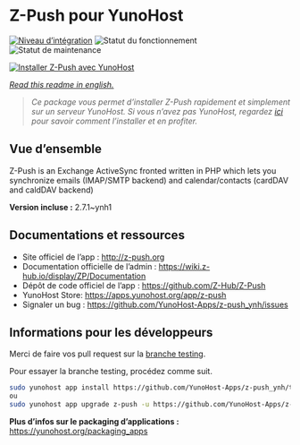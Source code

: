 <!--
N.B.: This README was automatically generated by https://github.com/YunoHost/apps/tree/master/tools/README-generator
It shall NOT be edited by hand.
-->

# Z-Push pour YunoHost

[![Niveau d’intégration](https://dash.yunohost.org/integration/z-push.svg)](https://dash.yunohost.org/appci/app/z-push) ![Statut du fonctionnement](https://ci-apps.yunohost.org/ci/badges/z-push.status.svg) ![Statut de maintenance](https://ci-apps.yunohost.org/ci/badges/z-push.maintain.svg)

[![Installer Z-Push avec YunoHost](https://install-app.yunohost.org/install-with-yunohost.svg)](https://install-app.yunohost.org/?app=z-push)

*[Read this readme in english.](./README.md)*

> *Ce package vous permet d’installer Z-Push rapidement et simplement sur un serveur YunoHost.
Si vous n’avez pas YunoHost, regardez [ici](https://yunohost.org/#/install) pour savoir comment l’installer et en profiter.*

## Vue d’ensemble

Z-Push is an Exchange ActiveSync fronted written in PHP which lets you synchronize emails (IMAP/SMTP backend) and calendar/contacts (cardDAV and caldDAV backend)


**Version incluse :** 2.7.1~ynh1

## Documentations et ressources

* Site officiel de l’app : <http://z-push.org>
* Documentation officielle de l’admin : <https://wiki.z-hub.io/display/ZP/Documentation>
* Dépôt de code officiel de l’app : <https://github.com/Z-Hub/Z-Push>
* YunoHost Store: <https://apps.yunohost.org/app/z-push>
* Signaler un bug : <https://github.com/YunoHost-Apps/z-push_ynh/issues>

## Informations pour les développeurs

Merci de faire vos pull request sur la [branche testing](https://github.com/YunoHost-Apps/z-push_ynh/tree/testing).

Pour essayer la branche testing, procédez comme suit.

``` bash
sudo yunohost app install https://github.com/YunoHost-Apps/z-push_ynh/tree/testing --debug
ou
sudo yunohost app upgrade z-push -u https://github.com/YunoHost-Apps/z-push_ynh/tree/testing --debug
```

**Plus d’infos sur le packaging d’applications :** <https://yunohost.org/packaging_apps>